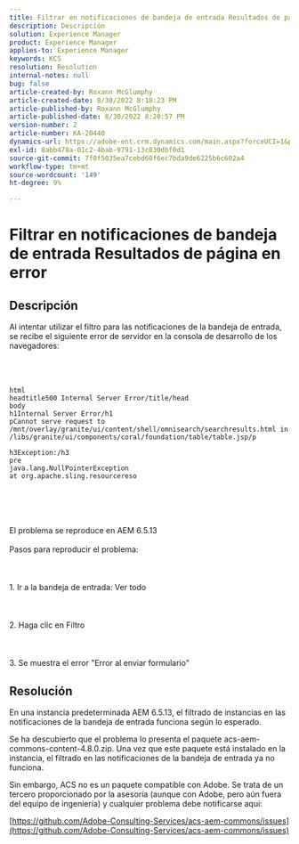 ```yaml
---
title: Filtrar en notificaciones de bandeja de entrada Resultados de página en error
description: Descripción
solution: Experience Manager
product: Experience Manager
applies-to: Experience Manager
keywords: KCS
resolution: Resolution
internal-notes: null
bug: false
article-created-by: Roxann McGlumphy
article-created-date: 8/30/2022 8:18:23 PM
article-published-by: Roxann McGlumphy
article-published-date: 8/30/2022 8:20:57 PM
version-number: 2
article-number: KA-20440
dynamics-url: https://adobe-ent.crm.dynamics.com/main.aspx?forceUCI=1&pagetype=entityrecord&etn=knowledgearticle&id=a28b55e0-a028-ed11-9db1-002248086d3d
exl-id: 8abb478a-01c2-4bab-9791-13c030dbf0d1
source-git-commit: 7f0f5035ea7cebd60f6ec7bda9de6225b6c602a4
workflow-type: tm+mt
source-wordcount: '149'
ht-degree: 9%

---
```


# Filtrar en notificaciones de bandeja de entrada Resultados de página en error

## Descripción

Al intentar utilizar el filtro para las notificaciones de la bandeja de entrada, se recibe el siguiente error de servidor en la consola de desarrollo de los navegadores:<br><br> <br><br>

```
html
headtitle500 Internal Server Error/title/head
body
h1Internal Server Error/h1
pCannot serve request to /mnt/overlay/granite/ui/content/shell/omnisearch/searchresults.html in /libs/granite/ui/components/coral/foundation/table/table.jsp/p

h3Exception:/h3
pre
java.lang.NullPointerException
at org.apache.sling.resourcereso
```

<br><br> <br><br>El problema se reproduce en AEM 6.5.13<br><br>Pasos para reproducir el problema:<br><br> <br><br>1. Ir a la bandeja de entrada: Ver todo<br><br> <br><br>2. Haga clic en Filtro<br><br> <br><br>3. Se muestra el error &quot;Error al enviar formulario&quot;

## Resolución


En una instancia predeterminada AEM 6.5.13, el filtrado de instancias en las notificaciones de la bandeja de entrada funciona según lo esperado.

Se ha descubierto que el problema lo presenta el paquete acs-aem-commons-content-4.8.0.zip. Una vez que este paquete está instalado en la instancia, el filtrado en las notificaciones de la bandeja de entrada ya no funciona.

Sin embargo, ACS no es un paquete compatible con Adobe. Se trata de un tercero proporcionado por la asesoría (aunque con Adobe, pero aún fuera del equipo de ingeniería) y cualquier problema debe notificarse aquí:



[https://github.com/Adobe-Consulting-Services/acs-aem-commons/issues](https://github.com/Adobe-Consulting-Services/acs-aem-commons/issues)
